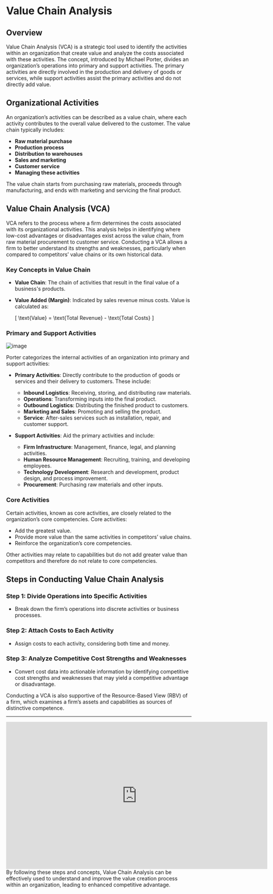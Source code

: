 # Value Chain Analysis

## Overview

Value Chain Analysis (VCA) is a strategic tool used to identify the activities within an organization that create value and analyze the costs associated with these activities. The concept, introduced by Michael Porter, divides an organization’s operations into primary and support activities. The primary activities are directly involved in the production and delivery of goods or services, while support activities assist the primary activities and do not directly add value.

## Organizational Activities

An organization’s activities can be described as a value chain, where each activity contributes to the overall value delivered to the customer. The value chain typically includes:

- **Raw material purchase**
- **Production process**
- **Distribution to warehouses**
- **Sales and marketing**
- **Customer service**
- **Managing these activities**

The value chain starts from purchasing raw materials, proceeds through manufacturing, and ends with marketing and servicing the final product.

## Value Chain Analysis (VCA)

VCA refers to the process where a firm determines the costs associated with its organizational activities. This analysis helps in identifying where low-cost advantages or disadvantages exist across the value chain, from raw material procurement to customer service. Conducting a VCA allows a firm to better understand its strengths and weaknesses, particularly when compared to competitors’ value chains or its own historical data.

### Key Concepts in Value Chain

- **Value Chain**: The chain of activities that result in the final value of a business's products.
- **Value Added (Margin)**: Indicated by sales revenue minus costs. Value is calculated as:
  
  \[
  \text{Value} = \text{Total Revenue} - \text{Total Costs}
  \]

### Primary and Support Activities

![image](https://github.com/user-attachments/assets/e7f5ffb5-409d-4f1d-8a0f-2ada361ca78a)


Porter categorizes the internal activities of an organization into primary and support activities:

- **Primary Activities**: Directly contribute to the production of goods or services and their delivery to customers. These include:
  - **Inbound Logistics**: Receiving, storing, and distributing raw materials.
  - **Operations**: Transforming inputs into the final product.
  - **Outbound Logistics**: Distributing the finished product to customers.
  - **Marketing and Sales**: Promoting and selling the product.
  - **Service**: After-sales services such as installation, repair, and customer support.

- **Support Activities**: Aid the primary activities and include:
  - **Firm Infrastructure**: Management, finance, legal, and planning activities.
  - **Human Resource Management**: Recruiting, training, and developing employees.
  - **Technology Development**: Research and development, product design, and process improvement.
  - **Procurement**: Purchasing raw materials and other inputs.

### Core Activities

Certain activities, known as core activities, are closely related to the organization’s core competencies. Core activities:

- Add the greatest value.
- Provide more value than the same activities in competitors’ value chains.
- Reinforce the organization’s core competencies.

Other activities may relate to capabilities but do not add greater value than competitors and therefore do not relate to core competencies.

## Steps in Conducting Value Chain Analysis

### Step 1: Divide Operations into Specific Activities

- Break down the firm’s operations into discrete activities or business processes.

### Step 2: Attach Costs to Each Activity

- Assign costs to each activity, considering both time and money.

### Step 3: Analyze Competitive Cost Strengths and Weaknesses

- Convert cost data into actionable information by identifying competitive cost strengths and weaknesses that may yield a competitive advantage or disadvantage.

Conducting a VCA is also supportive of the Resource-Based View (RBV) of a firm, which examines a firm’s assets and capabilities as sources of distinctive competence.



---
<iframe src="https://www.linkedin.com/embed/feed/update/urn:li:ugcPost:7175347597828653058?compact=1" height="399" width="710" frameborder="0" allowfullscreen="" title="Embedded post"></iframe>
By following these steps and concepts, Value Chain Analysis can be effectively used to understand and improve the value creation process within an organization, leading to enhanced competitive advantage.
